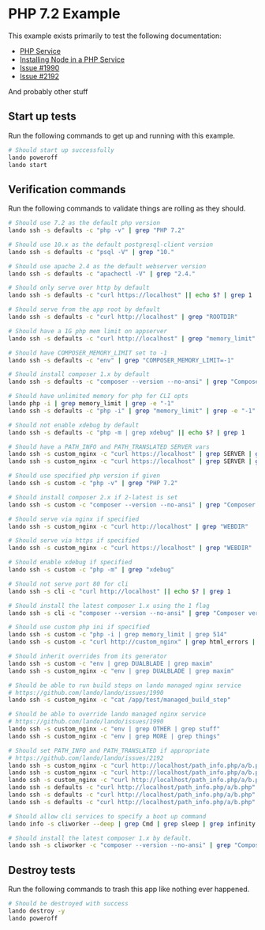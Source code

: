 PHP 7.2 Example
===========

This example exists primarily to test the following documentation:

* [PHP Service](https://docs.devwithlando.io/tutorials/php.html)
* [Installing Node in a PHP Service](https://docs.lando.dev/guides/guides/installing-node-in-your-lando-php-service.html)
* [Issue #1990](https://github.com/lando/lando/issues/1990)
* [Issue #2192](https://github.com/lando/lando/issues/2192)

And probably other stuff

Start up tests
--------------

Run the following commands to get up and running with this example.

```bash
# Should start up successfully
lando poweroff
lando start
```

Verification commands
---------------------

Run the following commands to validate things are rolling as they should.

```bash
# Should use 7.2 as the default php version
lando ssh -s defaults -c "php -v" | grep "PHP 7.2"

# Should use 10.x as the default postgresql-client version
lando ssh -s defaults -c "psql -V" | grep "10."

# Should use apache 2.4 as the default webserver version
lando ssh -s defaults -c "apachectl -V" | grep "2.4."

# Should only serve over http by default
lando ssh -s defaults -c "curl https://localhost" || echo $? | grep 1

# Should serve from the app root by default
lando ssh -s defaults -c "curl http://localhost" | grep "ROOTDIR"

# Should have a 1G php mem limit on appserver
lando ssh -s defaults -c "curl http://localhost" | grep "memory_limit" | grep "1G"

# Should have COMPOSER_MEMORY_LIMIT set to -1
lando ssh -s defaults -c "env" | grep "COMPOSER_MEMORY_LIMIT=-1"

# Should install composer 1.x by default
lando ssh -s defaults -c "composer --version --no-ansi" | grep "Composer version 1."

# Should have unlimited memory for php for CLI opts
lando php -i | grep memory_limit | grep -e "-1"
lando ssh -s defaults -c "php -i" | grep "memory_limit" | grep -e "-1"

# Should not enable xdebug by default
lando ssh -s defaults -c "php -m | grep xdebug" || echo $? | grep 1

# Should have a PATH_INFO and PATH_TRANSLATED SERVER vars
lando ssh -s custom_nginx -c "curl https://localhost" | grep SERVER | grep PATH_INFO
lando ssh -s custom_nginx -c "curl https://localhost" | grep SERVER | grep PATH_TRANSLATED

# Should use specified php version if given
lando ssh -s custom -c "php -v" | grep "PHP 7.2"

# Should install composer 2.x if 2-latest is set
lando ssh -s custom -c "composer --version --no-ansi" | grep "Composer version 2."

# Should serve via nginx if specified
lando ssh -s custom_nginx -c "curl http://localhost" | grep "WEBDIR"

# Should serve via https if specified
lando ssh -s custom_nginx -c "curl https://localhost" | grep "WEBDIR"

# Should enable xdebug if specified
lando ssh -s custom -c "php -m" | grep "xdebug"

# Should not serve port 80 for cli
lando ssh -s cli -c "curl http://localhost" || echo $? | grep 1

# Should install the latest composer 1.x using the 1 flag
lando ssh -s cli -c "composer --version --no-ansi" | grep "Composer version 1."

# Should use custom php ini if specified
lando ssh -s custom -c "php -i | grep memory_limit | grep 514"
lando ssh -s custom -c "curl http://custom_nginx" | grep html_errors | grep On | grep On

# Should inherit overrides from its generator
lando ssh -s custom -c "env | grep DUALBLADE | grep maxim"
lando ssh -s custom_nginx -c "env | grep DUALBLADE | grep maxim"

# Should be able to run build steps on lando managed nginx service
# https://github.com/lando/lando/issues/1990
lando ssh -s custom_nginx -c "cat /app/test/managed_build_step"

# Should be able to override lando managed nginx service
# https://github.com/lando/lando/issues/1990
lando ssh -s custom_nginx -c "env | grep OTHER | grep stuff"
lando ssh -s custom_nginx -c "env | grep MORE | grep things"

# Should set PATH_INFO and PATH_TRANSLATED if appropriate
# https://github.com/lando/lando/issues/2192
lando ssh -s custom_nginx -c "curl http://localhost/path_info.php/a/b.php" | grep PATH_INFO | grep "/a/b.php"
lando ssh -s custom_nginx -c "curl http://localhost/path_info.php/a/b.php" | grep PATH_TRANSLATED | grep "/app/web/a/b.php"
lando ssh -s custom_nginx -c "curl http://localhost/path_info.php/a/b.php" | grep SCRIPT_NAME | grep "/path_info.php"
lando ssh -s defaults -c "curl http://localhost/path_info.php/a/b.php" | grep PATH_INFO | grep "/a/b.php"
lando ssh -s defaults -c "curl http://localhost/path_info.php/a/b.php" | grep PATH_TRANSLATED | grep "/app/a/b.php"
lando ssh -s defaults -c "curl http://localhost/path_info.php/a/b.php" | grep SCRIPT_NAME | grep "/path_info.php"

# Should allow cli services to specify a boot up command
lando info -s cliworker --deep | grep Cmd | grep sleep | grep infinity

# Should install the latest composer 1.x by default.
lando ssh -s cliworker -c "composer --version --no-ansi" | grep "Composer version 1."
```

Destroy tests
-------------

Run the following commands to trash this app like nothing ever happened.

```bash
# Should be destroyed with success
lando destroy -y
lando poweroff
```
